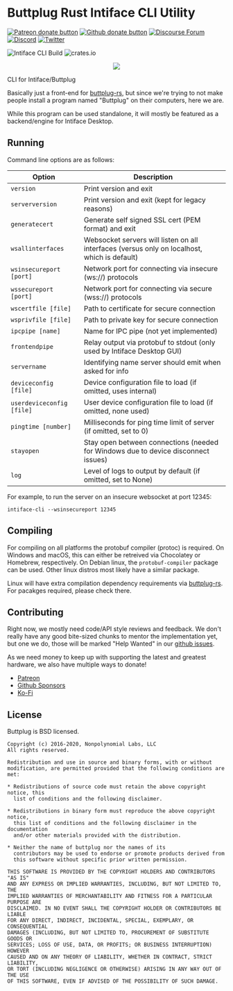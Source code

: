 # Buttplug Rust Intiface CLI Utility

[![Patreon donate button](https://img.shields.io/badge/patreon-donate-yellow.svg)](https://www.patreon.com/qdot)
[![Github donate button](https://img.shields.io/badge/github-donate-ff69b4.svg)](https://www.github.com/sponsors/qdot)
[![Discourse Forum](https://img.shields.io/badge/discourse-forum-blue.svg)](https://metafetish.club)
[![Discord](https://img.shields.io/discord/353303527587708932.svg?logo=discord)](https://discord.buttplug.io)
[![Twitter](https://img.shields.io/twitter/follow/buttplugio.svg?style=social&logo=twitter)](https://twitter.com/buttplugio)

![Intiface CLI Build](https://github.com/intiface/intiface-cli-rs/workflows/Intiface%20CLI%20Build/badge.svg)  ![crates.io](https://img.shields.io/crates/v/intiface-cli.svg)


<p align="center">
  <img src="https://raw.githubusercontent.com/buttplugio/buttplug-rs/dev/buttplug/docs/buttplug_rust_docs.png">
</p>

CLI for Intiface/Buttplug

Basically just a front-end for
[buttplug-rs](https://github.com/buttplugio/buttplug-rs), but since we're trying
to not make people install a program named "Buttplug" on their computers, here
we are.

While this program can be used standalone, it will mostly be featured
as a backend/engine for Intiface Desktop.

## Running

Command line options are as follows:

| Option | Description |
| --------- | --------- |
| `version` | Print version and exit |
| `serverversion` | Print version and exit (kept for legacy reasons) |
| `generatecert` | Generate self signed SSL cert (PEM format) and exit |
| `wsallinterfaces` | Websocket servers will listen on all interfaces (versus only on localhost, which is default) |
| `wsinsecureport [port]` | Network port for connecting via insecure (ws://) protocols |
| `wssecureport [port]` | Network port for connecting via secure (wss://) protocols |
| `wscertfile [file]` | Path to certificate for secure connection |
| `wsprivfile [file]` | Path to private key for secure connection |
| `ipcpipe [name]` | Name for IPC pipe (not yet implemented) |
| `frontendpipe` | Relay output via protobuf to stdout (only used by Intiface Desktop GUI) |
| `servername` | Identifying name server should emit when asked for info |
| `deviceconfig [file]` | Device configuration file to load (if omitted, uses internal) |
| `userdeviceconfig [file]` | User device configuration file to load (if omitted, none used) |
| `pingtime [number]` | Milliseconds for ping time limit of server (if omitted, set to 0) |
| `stayopen` | Stay open between connections (needed for Windows due to device disconnect issues) |
| `log` | Level of logs to output by default (if omitted, set to None) |

For example, to run the server on an insecure websocket at port 12345:

`intiface-cli --wsinsecureport 12345`

## Compiling

For compiling on all platforms the protobuf compiler (protoc) is required. On
Windows and macOS, this can either be retreived via Chocolatey or Homebrew,
respectively. On Debian linux, the `protobuf-compiler` package can be used.
Other linux distros most likely have a similar package.

Linux will have extra compilation dependency requirements via
[buttplug-rs](https://github.com/buttplugio/buttplug-rs). For pacakges required,
please check there.

## Contributing

Right now, we mostly need code/API style reviews and feedback. We
don't really have any good bite-sized chunks to mentor the
implementation yet, but one we do, those will be marked "Help Wanted"
in our [github
issues](https://github.com/buttplugio/buttplug-rs/issues).

As we need money to keep up with supporting the latest and greatest hardware, we
also have multiple ways to donate!

- [Patreon](https://patreon.com/qdot)
- [Github Sponsors](https://github.com/sponsors/qdot)
- [Ko-Fi](https://ko-fi.com/qdot76367)

## License

Buttplug is BSD licensed.

    Copyright (c) 2016-2020, Nonpolynomial Labs, LLC
    All rights reserved.

    Redistribution and use in source and binary forms, with or without
    modification, are permitted provided that the following conditions are met:

    * Redistributions of source code must retain the above copyright notice, this
      list of conditions and the following disclaimer.

    * Redistributions in binary form must reproduce the above copyright notice,
      this list of conditions and the following disclaimer in the documentation
      and/or other materials provided with the distribution.

    * Neither the name of buttplug nor the names of its
      contributors may be used to endorse or promote products derived from
      this software without specific prior written permission.

    THIS SOFTWARE IS PROVIDED BY THE COPYRIGHT HOLDERS AND CONTRIBUTORS "AS IS"
    AND ANY EXPRESS OR IMPLIED WARRANTIES, INCLUDING, BUT NOT LIMITED TO, THE
    IMPLIED WARRANTIES OF MERCHANTABILITY AND FITNESS FOR A PARTICULAR PURPOSE ARE
    DISCLAIMED. IN NO EVENT SHALL THE COPYRIGHT HOLDER OR CONTRIBUTORS BE LIABLE
    FOR ANY DIRECT, INDIRECT, INCIDENTAL, SPECIAL, EXEMPLARY, OR CONSEQUENTIAL
    DAMAGES (INCLUDING, BUT NOT LIMITED TO, PROCUREMENT OF SUBSTITUTE GOODS OR
    SERVICES; LOSS OF USE, DATA, OR PROFITS; OR BUSINESS INTERRUPTION) HOWEVER
    CAUSED AND ON ANY THEORY OF LIABILITY, WHETHER IN CONTRACT, STRICT LIABILITY,
    OR TORT (INCLUDING NEGLIGENCE OR OTHERWISE) ARISING IN ANY WAY OUT OF THE USE
    OF THIS SOFTWARE, EVEN IF ADVISED OF THE POSSIBILITY OF SUCH DAMAGE.
